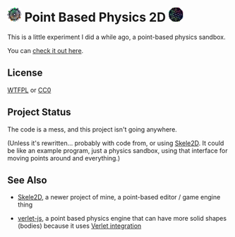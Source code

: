 
# <img src="icon-47x47.png" height="32"> Point Based Physics 2D <img src="icon-48x48.png" height="32">

This is a little experiment I did a while ago, a point-based physics sandbox.

You can [check it out here](https://1j01.github.io/pbp2d).

## License

[WTFPL](https://en.wikipedia.org/wiki/WTFPL) or [CC0](https://creativecommons.org/publicdomain/zero/1.0/)

## Project Status

The code is a mess, and this project isn't going anywhere.

(Unless it's rewritten... probably with code from, or using [Skele2D][].
It could be like an example program, just a physics sandbox, using that interface for moving points around and everything.)

## See Also

* [Skele2D][], a newer project of mine, a point-based editor / game engine thing

* [verlet-js][], a point based physics engine that can have more solid shapes (bodies) because it uses [Verlet integration][]


[Skele2D]: https://github.com/1j01/skele2d
[verlet-js]: https://github.com/subprotocol/verlet-js
[Verlet integration]: https://en.wikipedia.org/wiki/Verlet_integration
